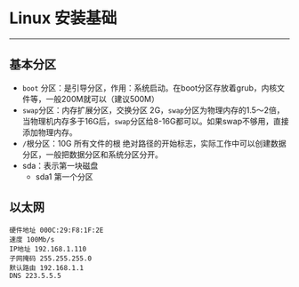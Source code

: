 # Linux 安装基础

---

## 基本分区 

* `boot` 分区：是引导分区，作用：系统启动。在boot分区存放着grub，内核文件等，一般200M就可以（建议500M）
* `swap`分区：内存扩展分区，交换分区 2G，`swap`分区为物理内存的1.5～2倍，当物理机内存多于16G后，`swap`分区给8-16G都可以。如果swap不够用，直接添加物理内存。
* `/`根分区：10G 所有文件的根 绝对路径的开始标志，实际工作中可以创建数据分区，一般把数据分区和系统分区分开。
* sda：表示第一块磁盘 
	+ sda1 第一个分区

## 以太网

```
硬件地址 000C:29:F8:1F:2E
速度 100Mb/s
IP地址 192.168.1.110
子网掩码 255.255.255.0
默认路由 192.168.1.1
DNS 223.5.5.5
```